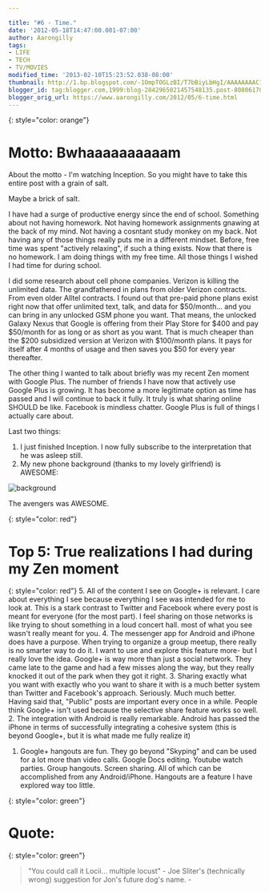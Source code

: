 ```yaml
---

title: "#6 - Time."
date: '2012-05-18T14:47:00.001-07:00'
author: Aarongilly
tags:
- LIFE
- TECH
- TV/MOVIES
modified_time: '2013-02-10T15:23:52.038-08:00'
thumbnail: http://1.bp.blogspot.com/-1OmpTOGLzBI/T7bBiyLbHgI/AAAAAAAAC1g/qoW8XZTd1AA/s72-c/Screenshot_2012-05-17-23-29-44.png
blogger_id: tag:blogger.com,1999:blog-2842965021457548135.post-808061701204616108
blogger_orig_url: https://www.aarongilly.com/2012/05/6-time.html
---
```



{: style="color: orange"} 
# Motto: Bwhaaaaaaaaaam

About the motto - I'm watching Inception. So you might have to take this entire post with a grain of salt. 

Maybe a brick of salt.

I have had a surge of productive energy since the end of school. Something about not having homework. Not having homework assignments gnawing at the back of my mind. Not having a cosntant study monkey on my back. Not having any of those things really puts me in a different mindset. Before, free time was spent "actively relaxing", if such a thing exists. Now that there is no homework. I am doing things with my free time. All those things I wished I had time for during school.

I did some research about cell phone companies. Verizon is killing the unlimited data. The grandfathered in plans from older Verizon contracts. From even older Alltel contracts. I found out that pre-paid phone plans exist right now that offer unlimited text, talk, and data for $50/month... and you can bring in any unlocked GSM phone you want. That means, the unlocked Galaxy Nexus that Google is offering from their Play Store for $400 and pay $50/month for as long or as short as you want. That is much cheaper than the $200 subsidized version at Verizon with $100/month plans. It pays for itself after 4 months of usage and then saves you $50 for every year thereafter.

The other thing I wanted to talk about briefly was my recent Zen moment with Google Plus. The number of friends I have now that actively use Google Plus is growing. It has become a more legitimate option as time has passed and I will continue to back it fully. It truly is what sharing online SHOULD be like. Facebook is mindless chatter. Google Plus is full of things I actually care about. 

Last two things:
1. I just finished Inception. I now fully subscribe to the interpretation that he was asleep still.
2. My new phone background (thanks to my lovely girlfriend) is AWESOME:

![background](https://lh3.googleusercontent.com/pw/ACtC-3fwevIULVW1a5tZxMCRUnwsOD5RwCG5e8huy1NuzlAoBp8XzPKpRrZh7vHa-vJrbnmA6F75XB7ehS7gnAFld3Vgj5WKW-MuEiYQyyQmKWW8-ukLaWuDtcLEzt-40JRckdS5mUttBTu3evj3nmFQm6CfAA=w180-h320-no?authuser=0)

The avengers was AWESOME.

{: style="color: red"}
# Top 5: True realizations I had during my Zen moment
{: style="color: red"}
5. All of the content I see on Google+ is relevant. I care about everything I see because everything I see was intended for me to look at. This is a stark contrast to Twitter and Facebook where every post is meant for everyone (for the most part). I feel sharing on those networks is like trying to shout something in a loud concert hall. most of what you see wasn't really meant for you.
4. The messenger app for Android and iPhone does have a purpose. When trying to organize a group meetup, there really is no smarter way to do it. I want to use and explore this feature more- but I really love the idea. Google+ is way more than just a social network. They came late to the game and had a few misses along the way, but they really knocked it out of the park when they got it right.
3. Sharing exactly what you want with exactly who you want to share it with is a much better system than Twitter and Facebook's approach. Seriously. Much much better. Having said that, "Public" posts are important every once in a while. People think Google+ isn't used because the selective share feature works so well.
2. The integration with Android is really remarkable. Android has passed the iPhone in terms of successfully integrating a cohesive system (this is beyond Google+, but it is what made me fully realize it)
1. Google+ hangouts are fun. They go beyond "Skyping" and can be used for a lot more than video calls. Google Docs editing. Youtube watch parties. Group hangouts. Screen sharing. All of which can be accomplished from any Android/iPhone. Hangouts are a feature I have explored way too little.


{: style="color: green"}
# Quote:
{: style="color: green"}
> "You could call it Locii... multiple locust" - Joe Sliter's (technically wrong) suggestion for Jon's future dog's name. -